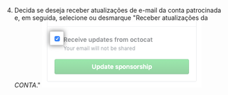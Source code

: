4. Decida se deseja receber atualizações de e-mail da conta patrocinada e, em seguida, selecione ou desmarque "Receber atualizações da _CONTA_." ![Caixa de seleção para receber atualizações da conta patrocinada](/assets/images/help/sponsors/updates-checkbox-manage.png)
